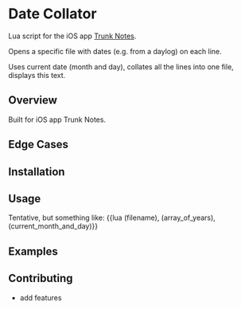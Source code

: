 
# Date Collator

Lua script for the iOS app [Trunk Notes](https://itunes.apple.com/us/app/trunk-notes/id302880785).

Opens a specific file with dates (e.g. from a daylog) on each line.

Uses current date (month and day), collates all the lines into one file, displays this text.


## Overview

Built for iOS app Trunk Notes.


## Edge Cases
## Installation
## Usage

Tentative, but something like:
{{lua (filename), (array_of_years), (current_month_and_day)}}


## Examples

## Contributing
 - add features

